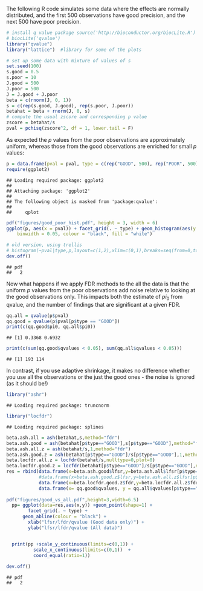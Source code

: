 The following R code simulates some data where the effects are normally distributed, and the first 500 observations have good precision, and the next 500 have poor precision.


```r
# install q value package source('http://bioconductor.org/biocLite.R')
# biocLite('qvalue')
library("qvalue")
library("lattice")  #library for some of the plots

# set up some data with mixture of values of s
set.seed(100)
s.good = 0.5
s.poor = 10
J.good = 500
J.poor = 500
J = J.good + J.poor
beta = c(rnorm(J, 0, 1))
s = c(rep(s.good, J.good), rep(s.poor, J.poor))
betahat = beta + rnorm(J, 0, s)
# compute the usual zscore and corresponding p value
zscore = betahat/s
pval = pchisq(zscore^2, df = 1, lower.tail = F)
```

As expected the $p$ values from the poor observations are approximately uniform, whereas those from the good observations  are enriched for small $p$ values:


```r
p = data.frame(pval = pval, type = c(rep("GOOD", 500), rep("POOR", 500)))
require(ggplot2)
```

```
## Loading required package: ggplot2
## 
## Attaching package: 'ggplot2'
## 
## The following object is masked from 'package:qvalue':
## 
##     qplot
```

```r
pdf("figures/good_poor_hist.pdf", height = 3, width = 6)
ggplot(p, aes(x = pval)) + facet_grid(. ~ type) + geom_histogram(aes(y = ..density..), 
    binwidth = 0.05, colour = "black", fill = "white")

# old version, using trellis
# histogram(~pval|type,p,layout=c(1,2),xlim=c(0,1),breaks=seq(from=0,to=1,length=20),type='count')
dev.off()
```

```
## pdf 
##   2
```


Now what happens if we apply FDR methods to the all the data is
that the uniform $p$ values from the poor observations
add noise relative to looking at the good observations only. This impacts both the estimate of $pi_0$ from qvalue, and the number of findings that are significant at a given FDR.

```r
qq.all = qvalue(p$pval)
qq.good = qvalue(p$pval[p$type == "GOOD"])
print(c(qq.good$pi0, qq.all$pi0))
```

```
## [1] 0.3368 0.6932
```

```r
print(c(sum(qq.good$qvalues < 0.05), sum(qq.all$qvalues < 0.05)))
```

```
## [1] 193 114
```


In contrast, if you use adaptive shrinkage, it makes no difference whether you use all the observations or the just the good ones -
the noise is ignored (as it should be!)


```r
library("ashr")
```

```
## Loading required package: truncnorm
```

```r
library("locfdr")
```

```
## Loading required package: splines
```

```r
beta.ash.all = ash(betahat,s,method="fdr")
beta.ash.good = ash(betahat[p$type=="GOOD"],s[p$type=="GOOD"],method="fdr")
beta.ash.all.z = ash(betahat/s,1,method="fdr")
beta.ash.good.z = ash(betahat[p$type=="GOOD"]/s[p$type=="GOOD"],1,method="fdr")
beta.locfdr.all.z = locfdr(betahat/s,nulltype=0,plot=0)
beta.locfdr.good.z = locfdr(betahat[p$type=="GOOD"]/s[p$type=="GOOD"],nulltype=0,plot=0)
res = rbind(data.frame(x=beta.ash.good$lfsr,y=beta.ash.all$lfsr[p$type=="GOOD"],type="ash"), 
            #data.frame(x=beta.ash.good.z$lfsr,y=beta.ash.all.z$lfsr[p$type=="GOOD"],type='ash, z scores'),
            data.frame(x=beta.locfdr.good.z$fdr,y=beta.locfdr.all.z$fdr[p$type=="GOOD"],type='locfdr'), 
            data.frame(x= qq.good$qvalues, y = qq.all$qvalues[p$type=="GOOD"],type="qvalue") )
  
pdf("figures/good_vs_all.pdf",height=3,width=6.5)
  pp= ggplot(data=res,aes(x,y)) +geom_point(shape=1) +
        facet_grid(. ~ type) +
      geom_abline(colour = "black") +
        xlab("lfsr/lfdr/qvalue (Good data only)") +
        ylab("lfsr/lfdr/qvalue (All data)")


  print(pp +scale_y_continuous(limits=c(0,1)) +
          scale_x_continuous(limits=c(0,1))  +
          coord_equal(ratio=1))
  
dev.off()
```

```
## pdf 
##   2
```


